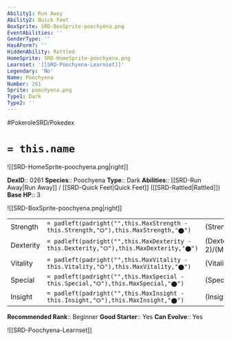 ```yaml
---
Ability1: Run Away
Ability2: Quick Feet
BoxSprite: SRD-BoxSprite-poochyena.png
EventAbilities: ''
GenderType: ''
HasAForm?: ''
HiddenAbility: Rattled
HomeSprite: SRD-HomeSprite-poochyena.png
Learnset: '[[SRD-Poochyena-Learnset]]'
Legendary: 'No'
Name: Poochyena
Number: 261
Sprite: poochyena.png
Type1: Dark
Type2: ''
---
```


#PokeroleSRD/Pokedex

# `= this.name`

![[SRD-HomeSprite-poochyena.png|right]]

**DexID**:: 0261
**Species**:: Poochyena
**Type**:: Dark
**Abilities**:: [[SRD-Run Away|Run Away]] / [[SRD-Quick Feet|Quick Feet]] ([[SRD-Rattled|Rattled]])
**Base HP**:: 3

![[SRD-BoxSprite-poochyena.png|right]]

|           |                                                                                        |                                          |
| --------- | -------------------------------------------------------------------------------------- | ---------------------------------------- |
| Strength  | `= padleft(padright("",this.MaxStrength - this.Strength,"⭘"),this.MaxStrength,"⬤")`    | (Strength::2)/(MaxStrength::4)   |
| Dexterity | `= padleft(padright("",this.MaxDexterity - this.Dexterity,"⭘"),this.MaxDexterity,"⬤")` | (Dexterity:: 2)/(MaxDexterity::4) |
| Vitality  | `= padleft(padright("",this.MaxVitality - this.Vitality,"⭘"),this.MaxVitality,"⬤")`    | (Vitality::1)/(MaxVitality::3)   |
| Special   | `= padleft(padright("",this.MaxSpecial - this.Special,"⭘"),this.MaxSpecial,"⬤")`       | (Special::1)/(MaxSpecial::3)     |
| Insight   | `= padleft(padright("",this.MaxInsight - this.Insight,"⭘"),this.MaxInsight,"⬤")`       | (Insight::1)/(MaxInsight::3)     |

**Recommended Rank**:: Beginner
**Good Starter**:: Yes
**Can Evolve**:: Yes

![[SRD-Poochyena-Learnset]]